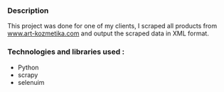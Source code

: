 ### Description

This project was done for one of my clients, I scraped all products from www.art-kozmetika.com and output the scraped data in XML format.

### Technologies and libraries used : 
- Python
- scrapy
- selenuim
